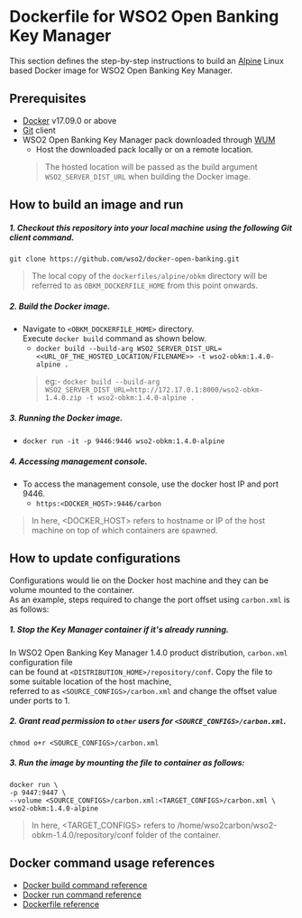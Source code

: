 # Dockerfile for WSO2 Open Banking Key Manager #
This section defines the step-by-step instructions to build an [Alpine](https://hub.docker.com/_/alpine/) Linux based Docker image for WSO2 Open Banking Key Manager.

## Prerequisites

* [Docker](https://www.docker.com/get-docker) v17.09.0 or above
* [Git](https://git-scm.com/book/en/v2/Getting-Started-Installing-Git) client
* WSO2 Open Banking Key Manager pack downloaded through [WUM](https://docs.wso2.com/display/OB140/Setting+Up+Servers)
    + Host the downloaded pack locally or on a remote location.
    > The hosted location will be passed as the build argument `WSO2_SERVER_DIST_URL` when building the Docker image. 

## How to build an image and run

##### 1. Checkout this repository into your local machine using the following Git client command.

```
git clone https://github.com/wso2/docker-open-banking.git
```

> The local copy of the `dockerfiles/alpine/obkm` directory will be referred to as `OBKM_DOCKERFILE_HOME` from this point onwards.

##### 2. Build the Docker image.

- Navigate to `<OBKM_DOCKERFILE_HOME>` directory. <br>
  Execute `docker build` command as shown below.
    + `docker build --build-arg WSO2_SERVER_DIST_URL=<<URL_OF_THE_HOSTED_LOCATION/FILENAME>> -t wso2-obkm:1.4.0-alpine .`
    > eg:- `docker build --build-arg WSO2_SERVER_DIST_URL=http://172.17.0.1:8000/wso2-obkm-1.4.0.zip -t wso2-obkm:1.4.0-alpine .`
    
##### 3. Running the Docker image.

- `docker run -it -p 9446:9446 wso2-obkm:1.4.0-alpine`

##### 4. Accessing management console.

- To access the management console, use the docker host IP and port 9446.
    + `https:<DOCKER_HOST>:9446/carbon`
    
> In here, <DOCKER_HOST> refers to hostname or IP of the host machine on top of which containers are spawned.

## How to update configurations

Configurations would lie on the Docker host machine and they can be volume mounted to the container. <br>
As an example, steps required to change the port offset using `carbon.xml` is as follows:

##### 1. Stop the Key Manager container if it's already running.

In WSO2 Open Banking Key Manager 1.4.0 product distribution, `carbon.xml` configuration file <br>
can be found at `<DISTRIBUTION_HOME>/repository/conf`. Copy the file to some suitable location of the host machine, <br>
referred to as `<SOURCE_CONFIGS>/carbon.xml` and change the offset value under ports to 1.

##### 2. Grant read permission to `other` users for `<SOURCE_CONFIGS>/carbon.xml`.

```
chmod o+r <SOURCE_CONFIGS>/carbon.xml
```

##### 3. Run the image by mounting the file to container as follows:

```
docker run \
-p 9447:9447 \
--volume <SOURCE_CONFIGS>/carbon.xml:<TARGET_CONFIGS>/carbon.xml \
wso2-obkm:1.4.0-alpine
```

> In here, <TARGET_CONFIGS> refers to /home/wso2carbon/wso2-obkm-1.4.0/repository/conf folder of the container.

## Docker command usage references

* [Docker build command reference](https://docs.docker.com/engine/reference/commandline/build/)
* [Docker run command reference](https://docs.docker.com/engine/reference/run/)
* [Dockerfile reference](https://docs.docker.com/engine/reference/builder/)
